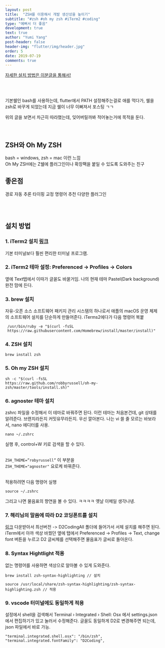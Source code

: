```yaml
---
layout: post
title:  "ZSH를 이용해서 개발 생산성을 높이기"
subtitle: "#zsh #oh my zsh #iTerm2 #coding"
type: "예뻐서 더 좋음"
development: true
text: true
author: "Yumi Yang"
post-header: false
header-img: "flutter/img/header.jpg"
order: 5
date: 2019-07-19
comments: true
---
```



[자세한 설치 방법은 이분글을 통해서!](https://medium.com/harrythegreat/oh-my-zsh-iterm2%EB%A1%9C-%ED%84%B0%EB%AF%B8%EB%84%90%EC%9D%84-%EB%8D%94-%EA%B0%95%EB%A0%A5%ED%95%98%EA%B2%8C-a105f2c01bec)

<br/><br/>

기본쉘인 bash를 사용하는데, flutter에서 PATH 설정해주는걸로 애를 먹다가, 쉘을 zsh로 바꾸게 되었는데 지금 쉘이 너무 이뻐져서 포스팅 ㄱㄱ

위의 글을 보면서 차근히 따라했는데, 잊어버릴까봐 적어놓는거에 목적을 둔다.
<br/><br/><br/>


## ZSH와 Oh My ZSH
bash = windows, zsh = mac 이런 느낌<br/>
Oh My ZSH에는 Z쉘에 플러그인이나 확장팩을 붙일 수 있도록 도와주는 친구

## 좋은점
경로 자동 추론
타이핑 교정
명령어 추천
다양한 플러그인

<br/><br/>

## 설치 방법

### 1. iTerm2 설치 [링크](https://www.iterm2.com/?source=post_page---------------------------)
기본 터미널보다 훨씬 편리한 터미널 프로그램.

### 2. iTerm2 테마 설정: Preferenced -> Profiles ->  Colors
옆에 Text탭에서 이따가 글꼴도 바꿀거임.
나의 현재 테마 Pastel(Dark background) 완전 맘에 든다.

### 3. brew 설치 
자유-오픈 소스 소프트웨어 패키지 관리 시스템의 하나로서 애플의 macOS 운영 체제의 소프트웨어 설치를 단순하게 만들어준다.
iTerms2에다가 다음 명령어 복붙

```
 /usr/bin/ruby -e "$(curl -fsSL 
 https://raw.githubusercontent.com/Homebrew/install/master/install)" 
 ```

### 4. ZSH 설치
```
brew install zsh
```

### 5. Oh my ZSH 설치
```
sh -c "$(curl -fsSL 
https://raw.github.com/robbyrussell/oh-my-zsh/master/tools/install.sh)"
```

### 6. agnoster 테마 설치

zshrc 파일을 수정해서 이 테마로 바꿔주면 된다. 이런 테마는 처음본건데, git 상태를 알려준다. 브랜치라든지 커밋유무라든지. 우선 깔아본다.
나는 vi 쓸 줄 모르는 바보라서, nano 에디터를 사용.
``` 
nano ~/.zshrc
```
실행 후, control+W 키로 검색을 할 수 있다. <br/><br/>

`ZSH_THEME=”robyrussell”` 이 부분을<br/>
`ZSH_THEME="agnoster"` 요로케 바꿔준다.
<br/><br/>

적용하려면 다음 명령어 실행
```
source ~/.zshrc
```

그리고 나면 물음표의 향연을 볼 수 있다. ㅋㅋㅋㅋ 옛날 이메일 생각나넹.
<br/>
### 7. 해리님의 말씀에 따라 D2 코딩폰트를 설치
[링크](https://github.com/naver/d2codingfont) 다운받아서 최선버전 -> D2CodingAll 폴더에 들어가서 서체 설치를 해주면 된다.
iTerm에서 아까 색상 바꿨던 옆에 탭에서 Preferenced -> Profiles ->  Text, change font 버튼을 누르고 D2 글씨체를 선택해주면 물음표가 글씨로 돌아온다.







### 8. Syntax Hightlight 적용
없는 명령어를 사용하면 색상으로 알아볼 수 있게 도와준다.
```
brew install zsh-syntax-highlighting // 설치

source /usr/local/share/zsh-syntax-highlighting/zsh-syntax-highlighting.zsh // 적용
```


### 9. vscode 터미널에도 동일하게 적용
설정에서 shell을 검색해서 
Terminal › Integrated › Shell: Osx 에서 settings.json에서 편집하기가 있고 눌러서 수정해준다.
글꼴도 동일하게 D2로 변경해주면 되는데, json 파일에서 바로 가능.
```
"terminal.integrated.shell.osx": "/bin/zsh",
"terminal.integrated.fontFamily": "D2Coding",
```

<br/>


